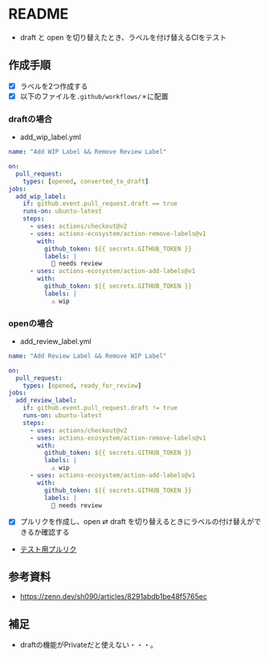 # README
- draft と open を切り替えたとき、ラベルを付け替えるCIをテスト

## 作成手順
- [x] ラベルを2つ作成する
- [x] 以下のファイルを`.github/workflows/＊`に配置

### draftの場合

- add_wip_label.yml

```yml
name: "Add WIP Label && Remove Review Label"

on:
  pull_request:
    types: [opened, converted_to_draft]
jobs:
  add_wip_label:
    if: github.event.pull_request.draft == true
    runs-on: ubuntu-latest
    steps:
      - uses: actions/checkout@v2
      - uses: actions-ecosystem/action-remove-labels@v1
        with:
          github_token: ${{ secrets.GITHUB_TOKEN }}
          labels: |
            👀 needs review
      - uses: actions-ecosystem/action-add-labels@v1
        with:
          github_token: ${{ secrets.GITHUB_TOKEN }}
          labels: |
            ⚠ wip

```

### openの場合

- add_review_label.yml

```yml
name: "Add Review Label && Remove WIP Label"

on:
  pull_request:
    types: [opened, ready_for_review]
jobs:
  add_review_label:
    if: github.event.pull_request.draft != true
    runs-on: ubuntu-latest
    steps:
      - uses: actions/checkout@v2
      - uses: actions-ecosystem/action-remove-labels@v1
        with:
          github_token: ${{ secrets.GITHUB_TOKEN }}
          labels: |
            ⚠ wip
      - uses: actions-ecosystem/action-add-labels@v1
        with:
          github_token: ${{ secrets.GITHUB_TOKEN }}
          labels: |
            👀 needs review
```
- [x] プルリクを作成し、open ⇄ draft を切り替えるときにラベルの付け替えができるか確認する
- [テスト用プルリク](https://github.com/fumi238000/github-test/pull/1)

## 参考資料
- https://zenn.dev/sh090/articles/8291abdb1be48f5765ec

## 補足
- draftの機能がPrivateだと使えない・・・。

